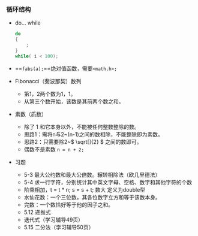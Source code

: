 ### 循环结构

* do... while

  ```c
  do
  {
      ;
  }
  while( i < 100);
  ```

* ==`fabs(a);`==绝对值函数，需要`<math.h>;`
* Fibonacci（斐波那契）数列
  * 第1，2两个数为1，1。
  * 从第三个数开始，该数是其前两个数之和。 

* 素数（质数）
  * 除了 1 和它本身以外，不能被任何整数整除的数。
  * 思路1：需将n与2~(n-1)之间的数相除，不能整除即为素数。
  * 思路2：只需要除2~$ \sqrt[]{2} $ 之间的数即可。
  * 偶数不是素数 `n = n + 2;`

* 习题
  * 5-3 最大公约数和最大公倍数。辗转相除法（欧几里德法）
  * 5-4 求一行字符，分别统计其中英文字母、空格、数字和其他字符的个数
  * 阶乘相加，t = t * n;  s = s + t;  数大 定义为double型
  * 水仙花数：一个三位数，其各位数字立方和等于该数本身。
  * 完数：一个数恰好等于他的因子之和。
  * 5.12 递推式
  * 迭代式（学习辅导49页）
  * 5.15 二分法（学习辅导50页）

